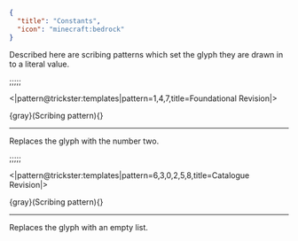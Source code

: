 ```json
{
  "title": "Constants",
  "icon": "minecraft:bedrock"
}
```

Described here are scribing patterns which set the glyph they are drawn in to a literal value.

;;;;;

<|pattern@trickster:templates|pattern=1\,4\,7,title=Foundational Revision|>

{gray}(Scribing pattern){}

---

Replaces the glyph with the number two.

;;;;;

<|pattern@trickster:templates|pattern=6\,3\,0\,2\,5\,8,title=Catalogue Revision|>

{gray}(Scribing pattern){}

---

Replaces the glyph with an empty list.